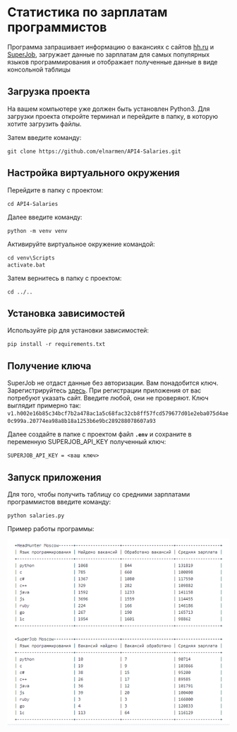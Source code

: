 # Статистика по зарплатам программистов
Программа запрашивает информацию о вакансиях с сайтов [hh.ru](https://hh.ru) и [SuperJob](https://www.superjob.ru),
загружает данные по зарплатам для самых популярных языков программирования и отображает полученные данные в виде консольной таблицы
## Загрузка проекта
На вашем компьютере уже должен быть установлен Python3.
Для загрузки проекта откройте терминал и перейдите в папку, в которую хотите загрузить файлы.

Затем введите команду:
```
git clone https://github.com/elnarmen/API4-Salaries.git
```
## Настройка виртуального окружения
Перейдите в папку с проектом:
```
cd API4-Salaries
```
Далее введите команду:
```
python -m venv venv
```
Активируйте виртуальное окружение командой:
```
cd venv\Scripts
activate.bat
```
Затем вернитесь в папку с проектом:
```
cd ../..
```
## Установка зависимостей
Используйте pip для установки зависимостей:

   ```
   pip install -r requirements.txt
   ```
## Получение ключа
SuperJob не отдаст данные без авторизации. Вам понадобится ключ. Зарегистрируйтесь [здесь](https://api.superjob.ru/).
При регистрации приложения от вас потребуют указать сайт. Введите любой, они не проверяют.
Ключ выглядит примерно так: 
`v1.h002e16b85c34bcf7b2a478ac1a5c68fac32cb8ff57fcd579677d01e2eba075d4ae0c999a.20774ea98a8b18a1253b6e9bc289288078607a93`

Далее создайте в папке с проектом файл **`.env`** и сохраните в переменную SUPERJOB_API_KEY полученный ключ:
```
SUPERJOB_API_KEY = <ваш ключ>
```
## Запуск приложения
Для того, чтобы получить таблицу со средними зарплатами программистов введите команду:
```
python salaries.py
```
Пример работы программы:

![alt text](https://github.com/elnarmen/API4-Salaries/blob/main/table_example.png)
